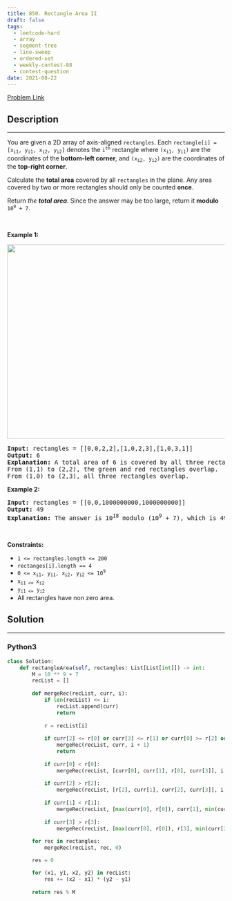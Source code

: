 ```yaml
---
title: 850. Rectangle Area II
draft: false
tags: 
  - leetcode-hard
  - array
  - segment-tree
  - line-sweep
  - ordered-set
  - weekly-contest-88
  - contest-question
date: 2021-08-22
---
```


[Problem Link](https://leetcode.com/problems/rectangle-area-ii/)

## Description

---
<p>You are given a 2D array of axis-aligned <code>rectangles</code>. Each <code>rectangle[i] = [x<sub>i1</sub>, y<sub>i1</sub>, x<sub>i2</sub>, y<sub>i2</sub>]</code> denotes the <code>i<sup>th</sup></code> rectangle where <code>(x<sub>i1</sub>, y<sub>i1</sub>)</code> are the coordinates of the <strong>bottom-left corner</strong>, and <code>(x<sub>i2</sub>, y<sub>i2</sub>)</code> are the coordinates of the <strong>top-right corner</strong>.</p>

<p>Calculate the <strong>total area</strong> covered by all <code>rectangles</code> in the plane. Any area covered by two or more rectangles should only be counted <strong>once</strong>.</p>

<p>Return <em>the <strong>total area</strong></em>. Since the answer may be too large, return it <strong>modulo</strong> <code>10<sup>9</sup> + 7</code>.</p>

<p>&nbsp;</p>
<p><strong class="example">Example 1:</strong></p>
<img alt="" src="https://s3-lc-upload.s3.amazonaws.com/uploads/2018/06/06/rectangle_area_ii_pic.png" style="width: 600px; height: 450px;" />
<pre>
<strong>Input:</strong> rectangles = [[0,0,2,2],[1,0,2,3],[1,0,3,1]]
<strong>Output:</strong> 6
<strong>Explanation:</strong> A total area of 6 is covered by all three rectangles, as illustrated in the picture.
From (1,1) to (2,2), the green and red rectangles overlap.
From (1,0) to (2,3), all three rectangles overlap.
</pre>

<p><strong class="example">Example 2:</strong></p>

<pre>
<strong>Input:</strong> rectangles = [[0,0,1000000000,1000000000]]
<strong>Output:</strong> 49
<strong>Explanation:</strong> The answer is 10<sup>18</sup> modulo (10<sup>9</sup> + 7), which is 49.
</pre>

<p>&nbsp;</p>
<p><strong>Constraints:</strong></p>

<ul>
	<li><code>1 &lt;= rectangles.length &lt;= 200</code></li>
	<li><code>rectanges[i].length == 4</code></li>
	<li><code>0 &lt;= x<sub>i1</sub>, y<sub>i1</sub>, x<sub>i2</sub>, y<sub>i2</sub> &lt;= 10<sup>9</sup></code></li>
	<li><code>x<sub>i1 &lt;= </sub>x<sub>i2</sub></code></li>
	<li><code>y<sub>i1 &lt;=</sub> y<sub>i2</sub></code></li>
	<li>All rectangles have non zero area.</li>
</ul>


## Solution

---
### Python3
``` py title='rectangle-area-ii'
class Solution:
    def rectangleArea(self, rectangles: List[List[int]]) -> int:
        M = 10 ** 9 + 7
        recList = []
        
        def mergeRec(recList, curr, i):
            if len(recList) <= i:
                recList.append(curr)
                return
            
            r = recList[i]
            
            if curr[2] <= r[0] or curr[3] <= r[1] or curr[0] >= r[2] or curr[1] >= r[3]:
                mergeRec(recList, curr, i + 1)
                return
            
            if curr[0] < r[0]:
                mergeRec(recList, [curr[0], curr[1], r[0], curr[3]], i + 1)
            
            if curr[2] > r[2]:
                mergeRec(recList, [r[2], curr[1], curr[2], curr[3]], i + 1)
            
            if curr[1] < r[1]:
                mergeRec(recList, [max(curr[0], r[0]), curr[1], min(curr[2], r[2]), r[1]], i + 1)
            
            if curr[3] > r[3]:
                mergeRec(recList, [max(curr[0], r[0]), r[3], min(curr[2], r[2]), curr[3]], i + 1)
        
        for rec in rectangles:
            mergeRec(recList, rec, 0)

        res = 0

        for (x1, y1, x2, y2) in recList:
            res += (x2 - x1) * (y2 - y1)
        
        return res % M
```

